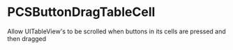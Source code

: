 PCSButtonDragTableCell
======================

Allow UITableView's to be scrolled when buttons in its cells are pressed and then dragged
